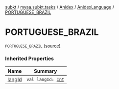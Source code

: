 [subkt](../../../index.md) / [myaa.subkt.tasks](../../index.md) / [Anidex](../index.md) / [AnidexLanguage](index.md) / [PORTUGUESE_BRAZIL](./-p-o-r-t-u-g-u-e-s-e_-b-r-a-z-i-l.md)

# PORTUGUESE_BRAZIL

`PORTUGUESE_BRAZIL` [(source)](https://github.com/Myaamori/SubKt/blob/master/src/main/kotlin/myaa/subkt/tasks/tasks.kt#L1057)

### Inherited Properties

| Name | Summary |
|---|---|
| [langId](lang-id.md) | `val langId: `[`Int`](https://kotlinlang.org/api/latest/jvm/stdlib/kotlin/-int/index.html) |
